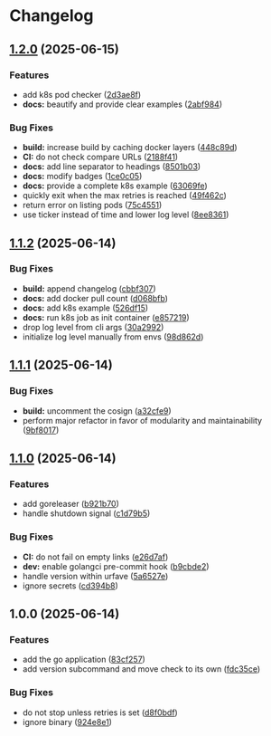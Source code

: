 # Changelog

## [1.2.0](https://github.com/meysam81/liveness-check/compare/v1.1.2...v1.2.0) (2025-06-15)


### Features

* add k8s pod checker ([2d3ae8f](https://github.com/meysam81/liveness-check/commit/2d3ae8f48818f3a38e1ddd21157e6d8384f83954))
* **docs:** beautify and provide clear examples ([2abf984](https://github.com/meysam81/liveness-check/commit/2abf9842aaf15dde4de60b91376d907b4a310a49))


### Bug Fixes

* **build:** increase build by caching docker layers ([448c89d](https://github.com/meysam81/liveness-check/commit/448c89d445345bedc27edb959dbc538832339f99))
* **CI:** do not check compare URLs ([2188f41](https://github.com/meysam81/liveness-check/commit/2188f41fb1f91ee807cfcbb367bb796216bccecd))
* **docs:** add line separator to headings ([8501b03](https://github.com/meysam81/liveness-check/commit/8501b038432e1ff1b54bb7a092bc5a26c4209362))
* **docs:** modify badges ([1ce0c05](https://github.com/meysam81/liveness-check/commit/1ce0c05dc60e0b6387c954d122f2db9584b0f0f6))
* **docs:** provide a complete k8s example ([63069fe](https://github.com/meysam81/liveness-check/commit/63069fe734e4c9a457817213635f75d523987282))
* quickly exit when the max retries is reached ([49f462c](https://github.com/meysam81/liveness-check/commit/49f462c20a36b2387b097c3774ed8cd0285b1ca4))
* return error on listing pods ([75c4551](https://github.com/meysam81/liveness-check/commit/75c4551b29f2d875b947c21cf93dcffef45c9616))
* use ticker instead of time and lower log level ([8ee8361](https://github.com/meysam81/liveness-check/commit/8ee83612773de2c4c1297df83d09788d8a3bda05))

## [1.1.2](https://github.com/meysam81/liveness-check/compare/v1.1.1...v1.1.2) (2025-06-14)


### Bug Fixes

* **build:** append changelog ([cbbf307](https://github.com/meysam81/liveness-check/commit/cbbf307e1bc829daa8a2eb619713f5339e1e20b1))
* **docs:** add docker pull count ([d068bfb](https://github.com/meysam81/liveness-check/commit/d068bfb32da713a68db5700afe94059c5f477aa1))
* **docs:** add k8s example ([526df15](https://github.com/meysam81/liveness-check/commit/526df153b50a9d06ae50a02eb5a66ced7f0d8798))
* **docs:** run k8s job as init container ([e857219](https://github.com/meysam81/liveness-check/commit/e857219ffefb9b8b09a0ae0e134edf3d15bd5782))
* drop log level from cli args ([30a2992](https://github.com/meysam81/liveness-check/commit/30a2992c977e727fd1ef876f941f43b04b0c00a7))
* initialize log level manually from envs ([98d862d](https://github.com/meysam81/liveness-check/commit/98d862d5fa6340bc49aab9121bddd432078a5447))

## [1.1.1](https://github.com/meysam81/liveness-check/compare/v1.1.0...v1.1.1) (2025-06-14)


### Bug Fixes

* **build:** uncomment the cosign ([a32cfe9](https://github.com/meysam81/liveness-check/commit/a32cfe9e2a30f6a0a7bba57189cf44f7b4a1660c))
* perform major refactor in favor of modularity and maintainability ([9bf8017](https://github.com/meysam81/liveness-check/commit/9bf8017b9e209b0ca0b50fb91a54e22d67f8d09c))

## [1.1.0](https://github.com/meysam81/liveness-check/compare/v1.0.0...v1.1.0) (2025-06-14)


### Features

* add goreleaser ([b921b70](https://github.com/meysam81/liveness-check/commit/b921b70dfbca6baac366f2c3aac832ab1b58f0bb))
* handle shutdown signal ([c1d79b5](https://github.com/meysam81/liveness-check/commit/c1d79b541451c85ba9cf0c37106f9781be895c3e))


### Bug Fixes

* **CI:** do not fail on empty links ([e26d7af](https://github.com/meysam81/liveness-check/commit/e26d7afbb9003d3569a45b7ae0029669e546a435))
* **dev:** enable golangci pre-commit hook ([b9cbde2](https://github.com/meysam81/liveness-check/commit/b9cbde2d6640efd98edbc243e3551a1a2d78329c))
* handle version within urfave ([5a6527e](https://github.com/meysam81/liveness-check/commit/5a6527e521f3e39bb0502a36ab8f5964f102d550))
* ignore secrets ([cd394b8](https://github.com/meysam81/liveness-check/commit/cd394b8e87249d2898d76e906d3c96009e0155b6))

## 1.0.0 (2025-06-14)


### Features

* add the go application ([83cf257](https://github.com/meysam81/liveness-check/commit/83cf257a22d7f2a65be2f429a8b877fe7b77df19))
* add version subcommand and move check to its own ([fdc35ce](https://github.com/meysam81/liveness-check/commit/fdc35ced3ca30ae02e54960d9a04d35fb6f8c24c))


### Bug Fixes

* do not stop unless retries is set ([d8f0bdf](https://github.com/meysam81/liveness-check/commit/d8f0bdfae35f3f8b324f39109555ba7bda1cf2ed))
* ignore binary ([924e8e1](https://github.com/meysam81/liveness-check/commit/924e8e1e0202ef6d3014b204918f1da3815f64da))
